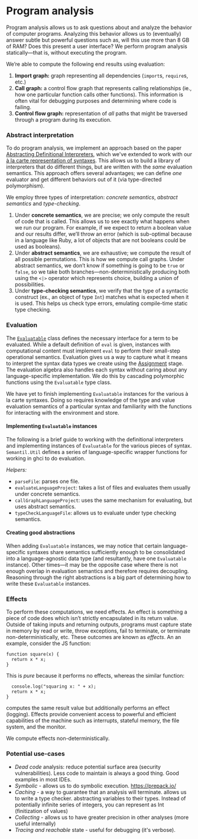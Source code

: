 # Program analysis

Program analysis allows us to ask questions about and analyze the behavior of computer programs. Analyzing this behavior allows us to (eventually) answer subtle but powerful questions such as, will this use more than 8 GB of RAM? Does this present a user interface? We perform program analysis statically—that is, without executing the program.

We’re able to compute the following end results using evaluation:
1. **Import graph:** graph representing all dependencies (`import`s, `require`s, etc.)
2. **Call graph:** a control flow graph that represents calling relationships (ie., how one particular function calls other functions). This information is often vital for debugging purposes and determining where code is failing.
3. **Control flow graph:** representation of _all_ paths that might be traversed through a program during its execution.

### Abstract interpretation
To do program analysis, we implement an approach based on the paper [Abstracting Definitional Interpreters](https://plum-umd.github.io/abstracting-definitional-interpreters/), which we've extended to work with our [à la carte representation of syntaxes](http://www.cs.ru.nl/~W.Swierstra/Publications/DataTypesALaCarte.pdf). This allows us to build a library of interpreters that do different things, but are written with the _same_ evaluation semantics. This approach offers several advantages; we can define _one_ evaluator and get different behaviors out of it (via type-directed polymorphism).

We employ three types of interpretation: *concrete semantics*, *abstract semantics* and *type-checking*.

1. Under **concrete semantics**, we are precise; we only compute the result of code that is called. This allows us to see exactly what happens when we run our program. For example, if we expect to return a boolean value and our results differ, we’ll throw an error (which is sub-optimal because in a language like Ruby, a lot of objects that are not booleans could be used as booleans).
2. Under **abstract semantics**, we are exhaustive; we compute the result of all possible permutations. This is how we compute call graphs. Under abstract semantics, we don’t know if something is going to be `true` or `false`, so we take both branches—non-deterministically producing both using the `<|>` operator which represents choice, building a union of possibilities.
3. Under **type-checking semantics**, we verify that the type of a syntactic construct (ex., an object of type `Int`) matches what is expected when it is used. This helps us check type errors, emulating compile-time static type checking.

### Evaluation
The [`Evaluatable`](https://github.com/github/semantic/blob/master/src/Data/Abstract/Evaluatable.hs) class defines the necessary interface for a term to be evaluated. While a default definition of `eval` is given, instances with computational content must implement `eval` to perform their small-step operational semantics. Evaluation gives us a way to capture what it means to interpret the syntax data types we create using the [Assignment](https://github.com/github/semantic/blob/master/docs/assignment.md) stage. The evaluation algebra also handles each syntax without caring about any language-specific implementation. We do this by cascading polymorphic functions using the `Evaluatable` type class.

We have yet to finish implementing `Evaluatable` instances for the various à la carte syntaxes. Doing so requires knowledge of the type and value evaluation semantics of a particular syntax and familiarity with the functions for interacting with the environment and store.

#### Implementing `Evaluatable` instances
The following is a brief guide to working with the definitional interpreters and implementing instances of `Evaluatable` for the various pieces of syntax. `Semantil.Util` defines a series of language-specific wrapper functions for working in ghci to do evaluation.

_Helpers:_
- `parseFile`: parses one file.
- `evaluateLanguageProject`: takes a list of files and evaluates them usually under concrete semantics.
- `callGraphLanguageProject`: uses the same mechanism for evaluating, but uses abstract semantics.
- `typeCheckLanguageFile`: allows us to evaluate under type checking semantics.

#### Creating good abstractions
When adding `Evaluatable` instances, we may notice that certain language-specific syntaxes share semantics sufficiently enough to be consolidated into a language-agnostic data type (and resultantly, have one `Evaluatable` instance). Other times—it may be the opposite case where there is not enough overlap in evaluation semantics and therefore requires decoupling. Reasoning through the right abstractions is a big part of determining how to write these `Evaluatable` instances.

### Effects
To perform these computations, we need effects. An effect is something a piece of code does which isn’t strictly encapsulated in its return value. Outside of taking inputs and returning outputs, programs must capture state in memory by read or write, throw exceptions, fail to terminate, or terminate non-deterministically, etc. These outcomes are known as _effects_. An an example, consider the JS function:

```
function square(x) {
  return x * x;
}
```

This is _pure_ because it performs no effects, whereas the similar function:

```function square(x) {
  console.log("squaring x: " + x);
  return x * x;
}
```
computes the same result value but additionally performs an effect (logging). Effects provide convenient access to powerful and efficient capabilities of the machine such as interrupts, stateful memory, the file system, and the monitor.

We compute effects non-deterministically.

<!--- WIP: come back and briefly talk about why this is useful for program analysis --->

<!--- WIP: come back and briefly talk about why this is useful for runEvaluator --->

### Potential use-cases

- *Dead code* analysis: reduce potential surface area (security vulnerabilities). Less code to maintain is always a good thing. Good examples in most IDEs.
- *Symbolic* - allows us to do symbolic execution. https://prepack.io/
- *Caching* - a way to guarantee that an analysis will terminate. allows us to write a type checker. abstracting variables to their types. Instead of potentially infinite series of integers, you can represent as Int (finitization of values)
- *Collecting* - allows us to have greater precision in other analyses (more useful internally)
- *Tracing and reachable* state - useful for debugging (it's verbose).
